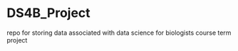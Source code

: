 # DS4B_Project
repo for storing data associated with data science for biologists course term project
